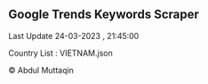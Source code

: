

## Google Trends Keywords Scraper 
 
Last Update 24-03-2023 , 21:45:00

Country List :
VIETNAM.json



© Abdul Muttaqin 

